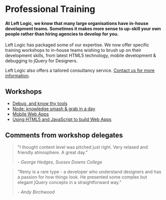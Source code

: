 # Professional Training

#### At Left Logic, we know that many large organisations have in-house development teams. Sometimes it makes more sense to up-skill your own people rather than hiring agencies to develop for you.

Left Logic has packaged some of our expertise. We now offer specific training workshops to in-house teams wishing to brush up on their development skills, from latest HTML5 technology, mobile development & debugging to jQuery for Designers.

Left Logic also offers a tailored consultancy service. [Contact us for more information](http://google.co.uk).

## Workshops

<ul id="training">
  <li id="debug"><a href="/training/debug"><span>Debug, and know thy tools</span></a></li>
  <li id="node"><a href="/training/node"><span>Node: knowledge smash &amp; grab in a day</span></a></li>
  <li id="mobile"><a href="/training/mobile"><span>Mobile Web Apps</span></a></li>
  <li id="html"><a href="/training/html"><span>Using HTML5 and JavaScript to build Web Apps</span></a></li>
</ul>
<div class="clearfix"></div>

## Comments from workshop delegates

<blockquote>
  <p>"I thought content level was pitched just right. Very relaxed and friendly atmosphere. A great day."</p>
  <cite>- George Hedges, Sussex Downs College</cite>
</blockquote>

<blockquote>
  <p>"Remy is a rare type - a developer who understand designers and has a passion for how things look. He presented some complex but elegant jQuery concepts in a straightforward way."</p>
  <cite>- Andy Birchwood</cite>
</blockquote>